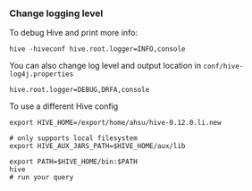 ### Change logging level
To debug Hive and print more info:
```
hive -hiveconf hive.root.logger=INFO,console
```

You can also change log level and output location in `conf/hive-log4j.properties`
```
hive.root.logger=DEBUG,DRFA,console
```

To use a different Hive config
```
export HIVE_HOME=/export/home/ahsu/hive-0.12.0.li.new

# only supports local filesystem
export HIVE_AUX_JARS_PATH=$HIVE_HOME/aux/lib

export PATH=$HIVE_HOME/bin:$PATH
hive
# run your query
```

